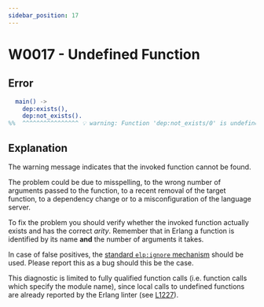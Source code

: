 ```yaml
---
sidebar_position: 17
---
```


# W0017 - Undefined Function

## Error

```erlang
  main() ->
    dep:exists(),
    dep:not_exists().
%%  ^^^^^^^^^^^^^^^^ 💡 warning: Function 'dep:not_exists/0' is undefined.
```

## Explanation

The warning message indicates that the invoked function cannot be found.

The problem could be due to misspelling, to the wrong number of arguments passed to the function, to a recent removal of the target function, to a dependency change or to a misconfiguration of the language server.

To fix the problem you should verify whether the invoked function actually exists and has the correct _arity_. Remember that in Erlang a function is identified by its name **and** the number of arguments it takes.

In case of false positives, the [standard `elp:ignore` mechanism](../erlang-error-index.mdx#ignoring-diagnostics) should be used. Please report this as a bug should this be the case.

This diagnostic is limited to fully qualified function calls (i.e. function calls which specify the module name), since local calls to undefined functions are already reported by the Erlang linter (see [L1227](../l/L1227.md)).
